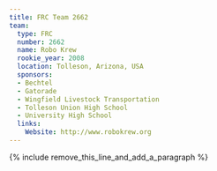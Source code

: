 ```yaml
---
title: FRC Team 2662
team:
  type: FRC
  number: 2662
  name: Robo Krew
  rookie_year: 2008
  location: Tolleson, Arizona, USA
  sponsors:
  - Bechtel
  - Gatorade
  - Wingfield Livestock Transportation
  - Tolleson Union High School
  - University High School
  links:
    Website: http://www.robokrew.org
---
```


{% include remove_this_line_and_add_a_paragraph %}